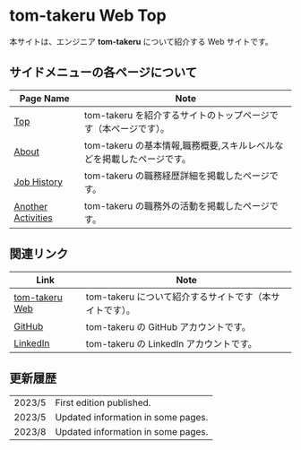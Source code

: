 # tom-takeru Web Top

本サイトは、エンジニア **tom-takeru** について紹介する Web サイトです。

## サイドメニューの各ページについて

| Page Name                                           | Note                                                                  |
| --------------------------------------------------- | --------------------------------------------------------------------- |
| <a href='/top'>Top</a>                              | tom-takeru を紹介するサイトのトップページです（本ページです）。       |
| <a href='/about'>About</a>                          | tom-takeru の基本情報,職務概要,スキルレベルなどを掲載したページです。 |
| <a href='/jobHistory'>Job History</a>               | tom-takeru の職務経歴詳細を掲載したページです。                       |
| <a href='/anotherActivities'>Another Activities</a> | tom-takeru の職務外の活動を掲載したページです。                       |

## 関連リンク

| Link                                                | Note                                                    |
| --------------------------------------------------- | ------------------------------------------------------- |
| <a href='/top'>tom-takeru Web</a>                   | tom-takeru について紹介するサイトです（本サイトです）。 |
| [GitHub](https://github.com/tom-takeru)             | tom-takeru の GitHub アカウントです。                   |
| [LinkedIn](https://www.linkedin.com/in/tom-takeru/) | tom-takeru の LinkedIn アカウントです。                 |

## 更新履歴

|        |                                    |
| ------ | ---------------------------------- |
| 2023/5 | First edition published.           |
| 2023/5 | Updated information in some pages. |
| 2023/8 | Updated information in some pages. |
